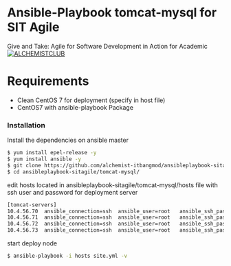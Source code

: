 # Ansible-Playbook tomcat-mysql for SIT Agile 
Give and Take: Agile for Software Development in Action for Academic
[![ALCHEMISTCLUB](https://upic.me/i/o1/22141155_1886011418083364_1525842233310280391_n.png )](https://www.facebook.com/alchemistitbangmod/)

# Requirements

  - Clean CentOS 7 for deployment (specify in host file)
  - CentOS7 with ansible-playbook Package

### Installation
Install the dependencies on ansible master

```sh
$ yum install epel-release -y
$ yum install ansible -y
$ git clone https://github.com/alchemist-itbangmod/ansibleplaybook-sitagile
$ cd ansibleplaybook-sitagile/tomcat-mysql/
```
edit hosts located in ansibleplaybook-sitagile/tomcat-mysql/hosts file with ssh user and password for deployment server
```sh
[tomcat-servers]
10.4.56.70  ansible_connection=ssh  ansible_user=root   ansible_ssh_pass='password'
10.4.56.71  ansible_connection=ssh  ansible_user=root   ansible_ssh_pass='password'
10.4.56.72  ansible_connection=ssh  ansible_user=root   ansible_ssh_pass='password'
10.4.56.73  ansible_connection=ssh  ansible_user=root   ansible_ssh_pass='password'
```
start deploy node
```sh
$ ansible-playbook -i hosts site.yml -v
```